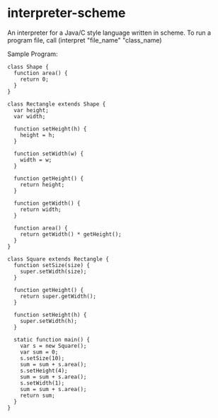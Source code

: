 # interpreter-scheme

An interpreter for a Java/C style language written in scheme.
To run a program file, call (interpret "file_name" "class_name)


Sample Program:
```
class Shape {
  function area() {
    return 0;
  }
}

class Rectangle extends Shape {
  var height;
  var width;

  function setHeight(h) {
    height = h;
  }

  function setWidth(w) {
    width = w;
  }

  function getHeight() {
    return height;
  }

  function getWidth() {
    return width;
  }

  function area() {
    return getWidth() * getHeight();
  }
}

class Square extends Rectangle {
  function setSize(size) {
    super.setWidth(size);
  }

  function getHeight() {
    return super.getWidth();
  }

  function setHeight(h) {
    super.setWidth(h);
  }

  static function main() {
    var s = new Square();
    var sum = 0;
    s.setSize(10);
    sum = sum + s.area();
    s.setHeight(4);
    sum = sum + s.area();
    s.setWidth(1);
    sum = sum + s.area();
    return sum;
  }
}
```

